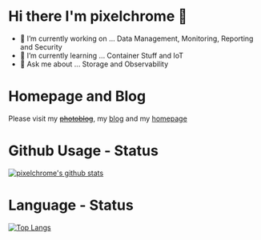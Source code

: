 # Hi there I'm pixelchrome :wave:
 
 - :telescope: I’m currently working on ... Data Management, Monitoring, Reporting and Security
 - :whale: I’m currently learning ... Container Stuff and IoT
 - :speech_balloon: Ask me about ... Storage and Observability

 # Homepage and Blog

 Please visit my ~~[photoblog](https://pixelchrome.org)~~, my [blog](https://pixelchrome.org/blog) and my [homepage](https://pixelchrome.org/about)

 # Github Usage - Status

[![pixelchrome's github stats](https://github-readme-stats.vercel.app/api?username=pixelchrome&theme=dark&show_icons=true)](https://github.com/anuraghazra/github-readme-stats)

# Language - Status

[![Top Langs](https://github-readme-stats.vercel.app/api/top-langs/?username=pixelchrome&layout=compact&theme=dark)](https://github.com/anuraghazra/github-readme-stats)
